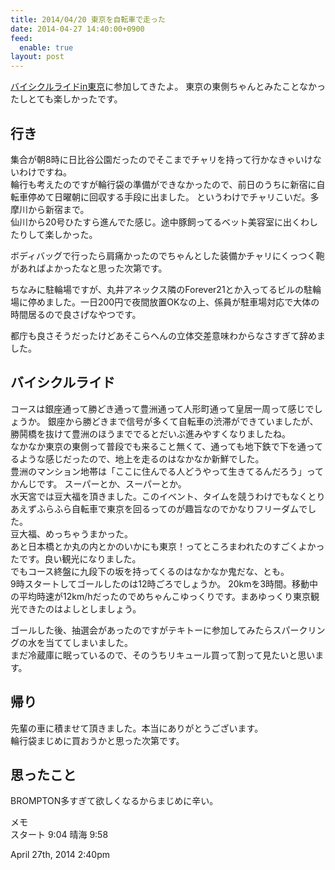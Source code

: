 ```yaml
---
title: 2014/04/20 東京を自転車で走った
date: 2014-04-27 14:40:00+0900
feed:
  enable: true
layout: post
---
```

<p>      <a href="http://www.crankcrank.com/brt/" target="_blank">バイシクルライドin東京</a>に参加してきたよ。      東京の東側ちゃんとみたことなかったしとても楽しかったです。    </p>    <h2>行き</h2>    <p>      集合が朝8時に日比谷公園だったのでそこまでチャリを持って行かなきゃいけないわけですね。<br>      輪行も考えたのですが輪行袋の準備ができなかったので、前日のうちに新宿に自転車停めて日曜朝に回収する手段に出ました。      というわけでチャリこいだ。多摩川から新宿まで。<br>      仙川から20号ひたすら進んでた感じ。途中豚飼ってるベット美容室に出くわしたりして楽しかった。    </p>    <p>      ボディバッグで行ったら肩痛かったのでちゃんとした装備かチャリにくっつく鞄があればよかったなと思った次第です。    </p>    <p>      ちなみに駐輪場ですが、丸井アネックス隣のForever21とか入ってるビルの駐輪場に停めました。一日200円で夜間放置OKなの上、係員が駐車場対応で大体の時間居るので良さげなやつです。    </p>    <p>      都庁も良さそうだったけどあそこらへんの立体交差意味わからなさすぎて辞めました。    </p>    <h2>バイシクルライド</h2>    <p>      コースは銀座通って勝どき通って豊洲通って人形町通って皇居一周って感じでしょうか。      銀座から勝どきまで信号が多くて自転車の渋滞ができていましたが、勝鬨橋を抜けて豊洲のほうまででるとだいぶ進みやすくなりましたね。<br>      なかなか東京の東側って普段でも来ること無くて、通っても地下鉄で下を通ってるような感じだったので、地上を走るのはなかなか新鮮でした。<br>      豊洲のマンション地帯は「ここに住んでる人どうやって生きてるんだろう」ってかんじです。      スーパーとか、スーパーとか。<br>      水天宮では豆大福を頂きました。このイベント、タイムを競うわけでもなくとりあえずふらふら自転車で東京を回るってのが趣旨なのでかなりフリーダムでした。<br>      豆大福、めっちゃうまかった。<br>      あと日本橋とか丸の内とかのいかにも東京！ってところまわれたのすごくよかったです。良い観光になりました。<br>      でもコース終盤に九段下の坂を持ってくるのはなかなか鬼だな、とも。<br>      9時スタートしてゴールしたのは12時ごろでしょうか。      20kmを3時間。移動中の平均時速が12km/hだったのでめちゃんこゆっくりです。まあゆっくり東京観光できたのはよしとしましょう。    </p>    <p>      ゴールした後、抽選会があったのですがテキトーに参加してみたらスパークリングの水を当ててしまいました。<br>      まだ冷蔵庫に眠っているので、そのうちリキュール買って割って見たいと思います。    </p>    <h2>帰り</h2>    <p>      先輩の車に積ませて頂きました。本当にありがとうございます。<br>      輪行袋まじめに買おうかと思った次第です。    </p>    <h2>思ったこと</h2>    <p>BROMPTON多すぎて欲しくなるからまじめに辛い。</p>    <p>      メモ<br>      スタート 9:04 晴海 9:58    </p>    <div id="footer">      <span id="timestamp"> April 27th, 2014 2:40pm </span>    </div>
